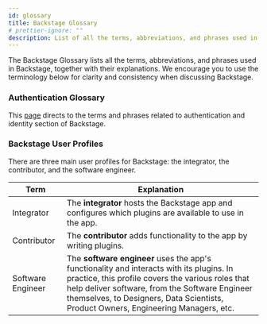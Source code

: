 ```yaml
---
id: glossary
title: Backstage Glossary
# prettier-ignore: ""
description: List of all the terms, abbreviations, and phrases used in Backstage, together with their explanations.
---
```


The Backstage Glossary lists all the terms, abbreviations, and phrases used in
Backstage, together with their explanations. We encourage you to use the
terminology below for clarity and consistency when discussing Backstage.

### Authentication Glossary

This [page](./auth/glossary.md) directs to the terms and phrases related to
authentication and identity section of Backstage.

### Backstage User Profiles

There are three main user profiles for Backstage: the integrator, the
contributor, and the software engineer.

| Term              | Explanation                                                                                                                                                                                                                                                                            |
| ----------------- | -------------------------------------------------------------------------------------------------------------------------------------------------------------------------------------------------------------------------------------------------------------------------------------- |
| Integrator        | The **integrator** hosts the Backstage app and configures which plugins are available to use in the app.                                                                                                                                                                               |
| Contributor       | The **contributor** adds functionality to the app by writing plugins.                                                                                                                                                                                                                  |
| Software Engineer | The **software engineer** uses the app's functionality and interacts with its plugins. In practice, this profile covers the various roles that help deliver software, from the Software Engineer themselves, to Designers, Data Scientists, Product Owners, Engineering Managers, etc. |

